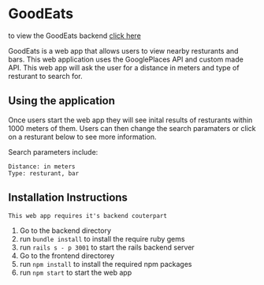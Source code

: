 # GoodEats

to view the GoodEats backend [click here](https://github.com/MarvinClerge/Module-4-React-Project-Backend)

GoodEats is a web app that allows users to view nearby resturants and bars.
This web application uses the GooglePlaces API and custom made API.
This web app will ask the user for a distance in meters and type of resturant to search for.

## Using the application
Once users start the web app they will see inital results of resturants within 1000 meters of them. Users can then change the search paramaters or click on a resturant below to see more information.

Search parameters include:
```
Distance: in meters
Type: resturant, bar
```

## Installation Instructions
`This web app requires it's backend couterpart`
1. Go to the backend directory
2. run `bundle install` to install the require ruby gems
3. run `rails s - p 3001` to start the rails backend server
4. Go to the frontend directorey
5. run `npm install` to install the required npm packages
6. run `npm start` to start the web app
